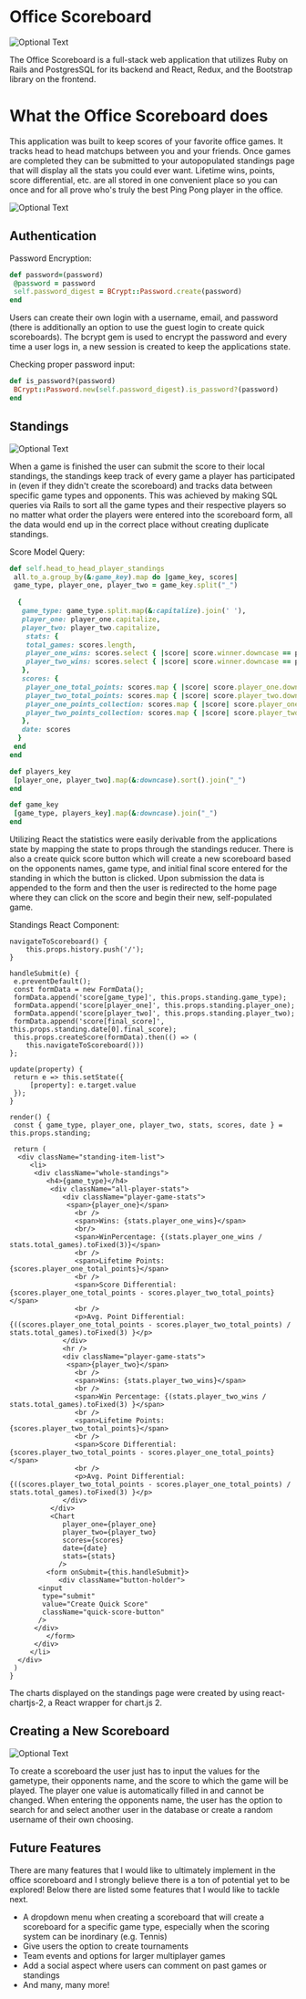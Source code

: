 # Office Scoreboard

![Optional Text](./read_me_images/home_page_2.png)

The Office Scoreboard is a full-stack web application that utilizes Ruby on Rails and PostgresSQL for its backend and React, Redux, and the Bootstrap library on the frontend. 

# What the Office Scoreboard does

This application was built to keep scores of your favorite office games. It tracks head to head matchups between you and your friends. Once games are completed they can be submitted to your autopopulated standings page that will display all the stats you could ever want. Lifetime wins, points, score differential, etc. are all stored in one convenient place so you can once and for all prove who's truly the best Ping Pong player in the office.  

![Optional Text](./read_me_images/score_board_1.png)

## Authentication 

Password Encryption:

```ruby
def password=(password)
 @password = password
 self.password_digest = BCrypt::Password.create(password)
end
```

Users can create their own login with a username, email, and password (there is additionally an option to use the guest login to create quick scoreboards). The bcrypt gem is used to encrypt the password and every time a user logs in, a new session is created to keep the applications state. 


Checking proper password input:

```ruby 
def is_password?(password)
 BCrypt::Password.new(self.password_digest).is_password?(password)
end
```

## Standings

![Optional Text](./read_me_images/standings.png)

When a game is finished the user can submit the score to their local standings, the standings keep track of every game a player has participated in (even if they didn't create the scoreboard) and tracks data between specific game types and opponents. This was achieved by making SQL queries via Rails to sort all the game types and their respective players so no matter what order the players were entered into the scoreboard form, all the data would end up in the correct place without creating duplicate standings. 

Score Model Query: 

```ruby
def self.head_to_head_player_standings
 all.to_a.group_by(&:game_key).map do |game_key, scores|
 game_type, player_one, player_two = game_key.split("_")
		
  {
   game_type: game_type.split.map(&:capitalize).join(' '),
   player_one: player_one.capitalize,
   player_two: player_two.capitalize,
    stats: {
    total_games: scores.length,
    player_one_wins: scores.select { |score| score.winner.downcase == player_one }.length,
    player_two_wins: scores.select { |score| score.winner.downcase == player_two }.length,
   },
   scores: {
    player_one_total_points: scores.map { |score| score.player_one.downcase == player_one ? score.player_one_score : score.player_two_score }.reduce(:+),
    player_two_total_points: scores.map { |score| score.player_two.downcase == player_two ? score.player_two_score : score.player_one_score }.reduce(:+),
    player_one_points_collection: scores.map { |score| score.player_one.downcase == player_one ? score.player_one_score : score.player_two_score },
    player_two_points_collection: scores.map { |score| score.player_two.downcase == player_two ? score.player_two_score : score.player_one_score }
   },
   date: scores
  }
 end
end

def players_key
 [player_one, player_two].map(&:downcase).sort().join("_")
end

def game_key
 [game_type, players_key].map(&:downcase).join("_")
end
```

Utilizing React the statistics were easily derivable from the applications state by mapping the state to props through the standings reducer. 
There is also a create quick score button which will create a new scoreboard based on the opponents names, game type, and initial final score entered for the standing in which the button is clicked. Upon submission the data is appended to the form and then the user is redirected to the home page where they can click on the score and begin their new, self-populated game.

Standings React Component:

```JSX
navigateToScoreboard() {
	this.props.history.push('/');
}

handleSubmit(e) {
 e.preventDefault();
 const formData = new FormData();
 formData.append('score[game_type]', this.props.standing.game_type);
 formData.append('score[player_one]', this.props.standing.player_one);
 formData.append('score[player_two]', this.props.standing.player_two);
 formData.append('score[final_score]', this.props.standing.date[0].final_score);
 this.props.createScore(formData).then(() => (
	this.navigateToScoreboard()))
};

update(property) {
 return e => this.setState({
	 [property]: e.target.value
 });
}

render() {
 const { game_type, player_one, player_two, stats, scores, date } = this.props.standing;

 return (
  <div className="standing-item-list">
	 <li>
	  <div className="whole-standings">
		 <h4>{game_type}</h4>
		  <div className="all-player-stats">
			 <div className="player-game-stats">
			  <span>{player_one}</span>
				<br />
				<span>Wins: {stats.player_one_wins}</span>
				<br/>
				<span>WinPercentage: {(stats.player_one_wins / stats.total_games).toFixed(3)}</span>
				<br />
				<span>Lifetime Points: {scores.player_one_total_points}</span>
				<br />
				<span>Score Differential: {scores.player_one_total_points - scores.player_two_total_points}</span>
				<br />
				<p>Avg. Point Differential: {((scores.player_one_total_points - scores.player_two_total_points) / stats.total_games).toFixed(3) }</p>
			 </div>
			 <hr />
			 <div className="player-game-stats">
			  <span>{player_two}</span>
				<br />
				<span>Wins: {stats.player_two_wins}</span>
				<br />					
				<span>Win Percentage: {(stats.player_two_wins / stats.total_games).toFixed(3) }</span>
				<br />					
				<span>Lifetime Points: {scores.player_two_total_points}</span>
				<br />
				<span>Score Differential: {scores.player_two_total_points - scores.player_one_total_points}</span>
				<br />
				<p>Avg. Point Differential: {((scores.player_two_total_points - scores.player_one_total_points) / stats.total_games).toFixed(3) }</p>
			 </div>
		  </div>
		  <Chart 
			 player_one={player_one}
			 player_two={player_two}
			 scores={scores}
			 date={date}
			 stats={stats}
			/>
		 <form onSubmit={this.handleSubmit}>
			<div className="button-holder">
       <input
        type="submit"
        value="Create Quick Score"
        className="quick-score-button"
       />
      </div>
		 </form>
	  </div>
	 </li>
  </div>
 )
}
```

The charts displayed on the standings page were created by using react-chartjs-2, a React wrapper for chart.js 2.

## Creating a New Scoreboard

![Optional Text](./read_me_images/create_board.png)

To create a scoreboard the user just has to input the values for the gametype, their opponents name, and the score to which the game will be played. The player one value is automatically filled in and cannot be changed. When entering the opponents name, the user has the option to search for and select another user in the database or create a random username of their own choosing. 

## Future Features

There are many features that I would like to ultimately implement in the office scoreboard and I strongly believe there is a ton of potential yet to be explored! Below there are listed some features that I would like to tackle next. 

- A dropdown menu when creating a scoreboard that will create a scoreboard for a specific game type, especially when the scoring system can be inordinary (e.g. Tennis)
- Give users the option to create tournaments
- Team events and options for larger multiplayer games
- Add a social aspect where users can comment on past games or standings
- And many, many more!


